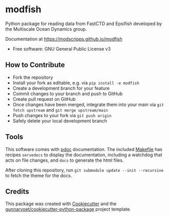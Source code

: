# modfish

Python package for reading data from FastCTD and Epsifish developed by the Multiscale Ocean Dynamics group.

Documentation at https://modscripps.github.io/modfish


* Free software: GNU General Public License v3


## How to Contribute

- Fork the repository
- Install your fork as editable, e.g. via `pip install -e modfish`
- Create a development branch for your feature
- Commit changes to your branch and push to GitHub
- Create pull request on GitHub
- Once changes have been merged, integrate them into your main via `git fetch upstream` and `git merge upstream/main`
- Push changes to your fork via `git push origin`
- Safely delete your local development branch


## Tools
This software comes with [pdoc](https://pdoc.dev/) documentation. The included [Makefile](Makefile) has recipes `servedocs` to display the documentation, including a watchdog that acts on file changes, and `docs` to generate the html files.

After cloning this repository, run `git submodule update --init --recursive` to fetch the theme for the docs.

## Credits

This package was created with
[Cookiecutter](https://github.com/audreyr/cookiecutter) and the
[gunnarvoet/cookiecutter-python-package](https://github.com/gunnarvoet/cookiecutter-python-package)
project template.
